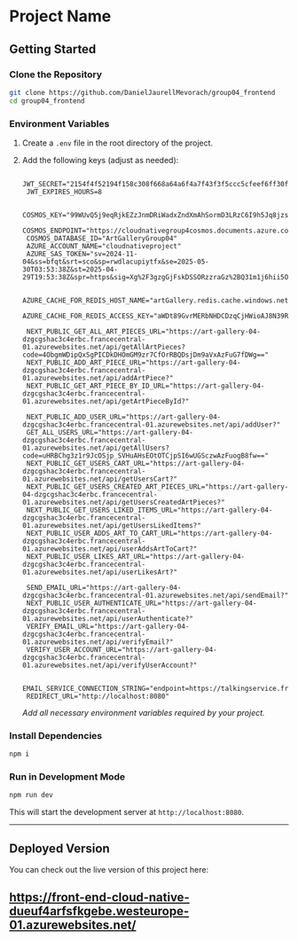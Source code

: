 # Project Name



## Getting Started

### Clone the Repository

```bash
git clone https://github.com/DanielJaurellMevorach/group04_frontend
cd group04_frontend
```

### Environment Variables

1. Create a `.env` file in the root directory of the project.
2. Add the following keys (adjust as needed):

   ```
    JWT_SECRET="2154f4f52194f158c308f668a64a6f4a7f43f3f5ccc5cfeef6ff30fda34fa82"  
    JWT_EXPIRES_HOURS=8

    COSMOS_KEY="99WUvQ5j9eqRjkEZzJnmDRiWadxZndXmAhSormD3LRzC6I9h5Jq8jzs1OqYjZmTm2WWXO5Qbj1P5ACDb7Enj7Q=="
    COSMOS_ENDPOINT="https://cloudnativegroup4cosmos.documents.azure.com:443/"
    COSMOS_DATABASE_ID="ArtGalleryGroup04"
    AZURE_ACCOUNT_NAME="cloudnativeproject"
    AZURE_SAS_TOKEN="sv=2024-11-04&ss=bfqt&srt=sco&sp=rwdlacupiytfx&se=2025-05-30T03:53:38Z&st=2025-04-29T19:53:38Z&spr=https&sig=Xg%2F3gzgGjFskDSSORzzraGz%2BQ31m1j6hii5OzSwqbeo%3D"

    AZURE_CACHE_FOR_REDIS_HOST_NAME="artGallery.redis.cache.windows.net"
    AZURE_CACHE_FOR_REDIS_ACCESS_KEY="aWDt89GvrMERbNHDCDzqCjHWioAJ8N39RAzCaDAH8CM="

    NEXT_PUBLIC_GET_ALL_ART_PIECES_URL="https://art-gallery-04-dzgcgshac3c4erbc.francecentral-01.azurewebsites.net/api/getAllArtPieces?code=4ObgmWDipQxSgPICDkDHOmGM9zr7CfOrRBQDsjDm9aVxAzFuG7fDWg=="
    NEXT_PUBLIC_ADD_ART_PIECE_URL="https://art-gallery-04-dzgcgshac3c4erbc.francecentral-01.azurewebsites.net/api/addArtPiece?"
    NEXT_PUBLIC_GET_ART_PIECE_BY_ID_URL="https://art-gallery-04-dzgcgshac3c4erbc.francecentral-01.azurewebsites.net/api/getArtPieceById?"

    NEXT_PUBLIC_ADD_USER_URL="https://art-gallery-04-dzgcgshac3c4erbc.francecentral-01.azurewebsites.net/api/addUser?"
    GET_ALL_USERS_URL="https://art-gallery-04-dzgcgshac3c4erbc.francecentral-01.azurewebsites.net/api/getAllUsers?code=uHRBChg3z1r9JcOSjp_SVHuAHsEOtOTCjpSI6wUGSczwAzFuogB8fw=="
    NEXT_PUBLIC_GET_USERS_CART_URL="https://art-gallery-04-dzgcgshac3c4erbc.francecentral-01.azurewebsites.net/api/getUsersCart?"
    NEXT_PUBLIC_GET_USERS_CREATED_ART_PIECES_URL="https://art-gallery-04-dzgcgshac3c4erbc.francecentral-01.azurewebsites.net/api/getUsersCreatedArtPieces?"
    NEXT_PUBLIC_GET_USERS_LIKED_ITEMS_URL="https://art-gallery-04-dzgcgshac3c4erbc.francecentral-01.azurewebsites.net/api/getUsersLikedItems?"
    NEXT_PUBLIC_USER_ADDS_ART_TO_CART_URL="https://art-gallery-04-dzgcgshac3c4erbc.francecentral-01.azurewebsites.net/api/userAddsArtToCart?"
    NEXT_PUBLIC_USER_LIKES_ART_URL="https://art-gallery-04-dzgcgshac3c4erbc.francecentral-01.azurewebsites.net/api/userLikesArt?"

    SEND_EMAIL_URL="https://art-gallery-04-dzgcgshac3c4erbc.francecentral-01.azurewebsites.net/api/sendEmail?"
    NEXT_PUBLIC_USER_AUTHENTICATE_URL="https://art-gallery-04-dzgcgshac3c4erbc.francecentral-01.azurewebsites.net/api/userAuthenticate?"
    VERIFY_EMAIL_URL="https://art-gallery-04-dzgcgshac3c4erbc.francecentral-01.azurewebsites.net/api/verifyEmail?"
    VERIFY_USER_ACCOUNT_URL="https://art-gallery-04-dzgcgshac3c4erbc.francecentral-01.azurewebsites.net/api/verifyUserAccount?"

    EMAIL_SERVICE_CONNECTION_STRING="endpoint=https://talkingservice.france.communication.azure.com/;accesskey=zmLJC1XxWsdtsHFeeVbapikkyTdd7zYgDj9CKLFltGOsqfO4DYILJQQJ99BDACULyCprKsEqAAAAAZCSf2Z5"
    REDIRECT_URL="http://localhost:8080"
   ```

   *Add all necessary environment variables required by your project.*

### Install Dependencies

```bash
npm i
```

### Run in Development Mode

```bash
npm run dev
```

This will start the development server at `http://localhost:8080`.

---

## Deployed Version

You can check out the live version of this project here:  

https://front-end-cloud-native-dueuf4arfsfkgebe.westeurope-01.azurewebsites.net/
---

